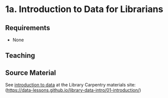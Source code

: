 1a. Introduction to Data for Librarians
=======================================

Requirements
------------

- None

Teaching
--------



Source Material
---------------

See [introduction to data](https://data-lessons.github.io/library-data-intro/01-introduction/) at the Library Carpentry materials site:
(https://data-lessons.github.io/library-data-intro/01-introduction/)